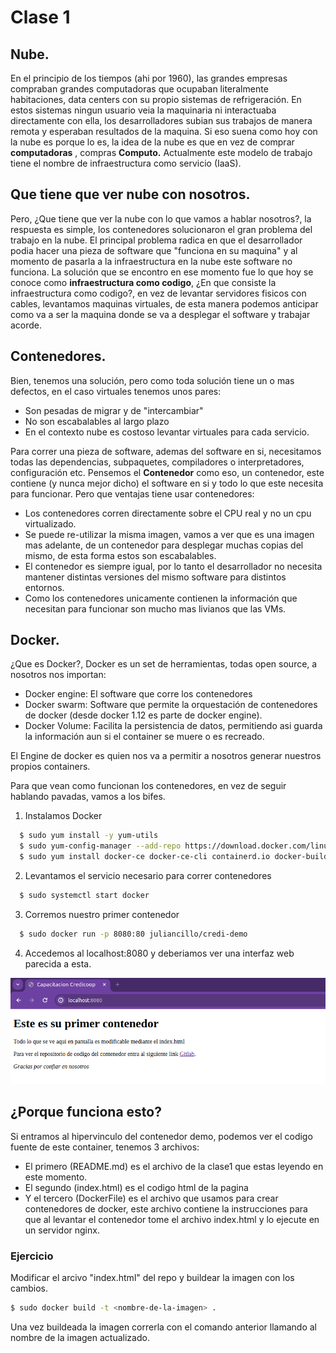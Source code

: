 # Clase 1 

## Nube.
En el principio de los tiempos (ahi por 1960), las grandes empresas compraban grandes computadoras que ocupaban literalmente habitaciones, data centers con su propio sistemas de refrigeración. En estos sistemas ningun usuario veia la maquinaria ni interactuaba directamente con ella, los desarrolladores subian sus trabajos de manera remota y esperaban resultados de la maquina. Si eso suena como hoy con la nube es porque lo es, la idea de la nube es que en vez de comprar **computadoras** , compras **Computo.** Actualmente este modelo de trabajo tiene el nombre de infraestructura como servicio (IaaS).  
  
## Que tiene que ver nube con nosotros.
Pero, ¿Que tiene que ver la nube con lo que vamos a hablar nosotros?, la respuesta es simple, los contenedores solucionaron el gran problema del trabajo en la nube. El principal problema radica en que el desarrollador podia hacer una pieza de software que "funciona en su maquina" y al momento de pasarla a la infraestructura en la nube este software no funciona. La solución que se encontro en ese momento fue lo que hoy se conoce como **infraestructura como codigo**, ¿En que consiste la infraestructura como codigo?, en vez de levantar servidores fisicos con cables, levantamos maquinas virtuales, de esta manera podemos anticipar como va a ser la maquina donde se va a desplegar el software y trabajar acorde.  

## Contenedores.
Bien, tenemos una solución, pero como toda solución tiene un o mas defectos, en el caso virtuales tenemos unos pares:  
  
- Son pesadas de migrar y de "intercambiar"
- No son escabalables al largo plazo
- En el contexto nube es costoso levantar virtuales para cada servicio.  
  
Para correr una pieza de software, ademas del software en si, necesitamos todas las dependencias, subpaquetes, compiladores o interpretadores, configuración etc. Pensemos el **Contenedor** como eso, un contenedor, este contiene (y nunca mejor dicho) el software en si y todo lo que este necesita para funcionar. Pero que ventajas tiene usar contenedores:  
  
- Los contenedores corren directamente sobre el CPU real y no un cpu virtualizado.
- Se puede re-utilizar la misma imagen, vamos a ver que es una imagen mas adelante, de un contenedor para desplegar muchas copias del mismo, de esta forma estos son escabalables.
- El contenedor es siempre igual, por lo tanto el desarrollador no necesita mantener distintas versiones del mismo software para distintos entornos.
- Como los contenedores unicamente contienen la información que necesitan para funcionar son mucho mas livianos que las VMs.  

## Docker.
¿Que es Docker?, Docker es un set de herramientas, todas open source, a nosotros nos importan:
- Docker engine: El software que corre los contenedores
- Docker swarm: Software que permite la orquestación de contenedores de docker (desde docker 1.12 es parte de docker engine).
- Docker Volume: Facilita la persistencia de datos, permitiendo asi guarda la información aun si el container se muere o es recreado.  
  
El Engine de docker es quien nos va a permitir a nosotros generar nuestros propios containers.  

Para que vean como funcionan los contenedores, en vez de seguir hablando pavadas, vamos a los bifes.

1. Instalamos Docker
```bash
  $ sudo yum install -y yum-utils
  $ sudo yum-config-manager --add-repo https://download.docker.com/linux/rhel/docker-ce.repo
  $ sudo yum install docker-ce docker-ce-cli containerd.io docker-buildx-plugin docker-compose-plugin
```
2. Levantamos el servicio necesario para correr contenedores 
```bash
  $ sudo systemctl start docker
``` 
3. Corremos nuestro primer contenedor 
```bash
  $ sudo docker run -p 8080:80 juliancillo/credi-demo
```
4. Accedemos al localhost:8080 y deberiamos ver una interfaz web parecida a esta.  
  
![](./demo.png)  
  
## ¿Porque funciona esto?
Si entramos al hipervinculo del contenedor demo, podemos ver el codigo fuente de este container, tenemos 3 archivos:  
  
- El primero (README.md) es el archivo de la clase1 que estas leyendo en este momento.
- El segundo (index.html) es el codigo html de la pagina
- Y el tercero (DockerFile) es el archivo que usamos para crear contenedores de docker, este archivo contiene la instrucciones para que al levantar el contenedor tome el archivo index.html y lo ejecute en un servidor nginx.  
  
### Ejercicio
Modificar el arcivo "index.html" del repo y buildear la imagen con los cambios.
```bash
$ sudo docker build -t <nombre-de-la-imagen> .
```
Una vez buildeada la imagen correrla con el comando anterior llamando al nombre de la imagen actualizado.
